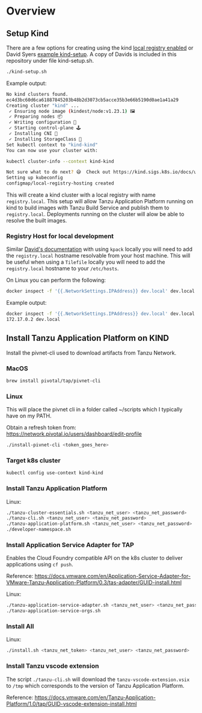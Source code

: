 # Overview

## Setup Kind

There are a few options for creating using the kind [local registry enabled](https://kind.sigs.k8s.io/docs/user/local-registry/) or David Syers [example kind-setup](https://github.com/dsyer/kpack-with-kind/blob/main/kind-setup.sh).  A copy of Davids is included in this repository under file kind-setup.sh.

```bash
./kind-setup.sh
```

Example output:

```bash
No kind clusters found.
ec4d3bc60d6ca61887845203b48b2d3073cb5acce35b3e66b5190d0ae1a41a29
Creating cluster "kind" ...
 ✓ Ensuring node image (kindest/node:v1.23.1) 🖼 
 ✓ Preparing nodes 📦  
 ✓ Writing configuration 📜 
 ✓ Starting control-plane 🕹️ 
 ✓ Installing CNI 🔌 
 ✓ Installing StorageClass 💾 
Set kubectl context to "kind-kind"
You can now use your cluster with:

kubectl cluster-info --context kind-kind

Not sure what to do next? 😅  Check out https://kind.sigs.k8s.io/docs/user/quick-start/
Setting up kubeconfig
configmap/local-registry-hosting created
```

This will create a kind cluster with a local registry with name `registry.local`.  This setup will allow Tanzu Application Platform running on kind to build images with Tanzu Build Service and publish them to `registry.local`.  Deployments running on the cluster will alow be able to resolve the built images.

### Registry Host for local development

Similar [David's documentation](https://github.com/dsyer/kpack-with-kind#registry-host) with using `kpack` locally you will need to add the `registry.local` hostname resolvable from your host machine.  This will be useful when using a `Tilefile` locally you will need to add the `registry.local` hostname to your `/etc/hosts`.  

On Linux you can perform the following:

```bash
docker inspect -f '{{.NetworkSettings.IPAddress}} dev.local' dev.local | (sudo tee -a /etc/hosts)
```
Example output:

```bash
docker inspect -f '{{.NetworkSettings.IPAddress}} dev.local' dev.local | (sudo tee -a /etc/hosts)
172.17.0.2 dev.local
```

## Install Tanzu Application Platform on KIND

Install the pivnet-cli used to download artifacts from Tanzu Network.

### MacOS
```bash
brew install pivotal/tap/pivnet-cli
```

### Linux
This will place the pivnet cli in a folder called ~/scripts which I typically have on my PATH.

Obtain a refresh token from: https://network.pivotal.io/users/dashboard/edit-profile

```bash
./install-pivnet-cli <token_goes_here>
```

### Target k8s cluster

```bash
kubectl config use-context kind-kind
```

### Install Tanzu Application Platform

Linux:

```bash
./tanzu-cluster-essentials.sh <tanzu_net_user> <tanzu_net_password>
./tanzu-cli.sh <tanzu_net_user> <tanzu_net_password>
./tanzu-application-platform.sh <tanzu_net_user> <tanzu_net_password>
./developer-namespace.sh
```


### Install Application Service Adapter for TAP

Enables the Cloud Foundry compatible API on the k8s cluster to deliver applications using `cf push`.

Reference: https://docs.vmware.com/en/Application-Service-Adapter-for-VMware-Tanzu-Application-Platform/0.3/tas-adapter/GUID-install.html

Linux:
```bash
./tanzu-application-service-adapter.sh <tanzu_net_user> <tanzu_net_password>
./tanzu-application-service-orgs.sh
```

### Install All

Linux:

```bash
./install.sh <tanzu_net_token> <tanzu_net_user> <tanzu_net_password>
```

### Install Tanzu vscode extension

The script `./tanzu-cli.sh` will download the `tanzu-vscode-extension.vsix` to `/tmp` which corresponds to the version of Tanzu Application Platform.

Reference: https://docs.vmware.com/en/Tanzu-Application-Platform/1.0/tap/GUID-vscode-extension-install.html